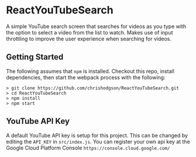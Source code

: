 # ReactYouTubeSearch

A simple YouTube search screen that searches for videos as you type with the option to select a video from the list to watch. 
Makes use of input throttling to improve the user experience when searching for videos. 

## Getting Started

The following assumes that `npm` is installed. Checkout this repo, install dependencies, then start the webpack process with the following:

```
> git clone https://github.com/chrishodgson/ReactYouTubeSearch.git
> cd ReactYouTubeSearch
> npm install
> npm start
```

## YouTube API Key

A default YouTube API key is setup for this project. This can be changed by editing the `API_KEY` in `src/index.js`.
You can register your own api key at the Google Cloud Platform Console `https://console.cloud.google.com/` 
